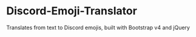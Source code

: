 # Discord-Emoji-Translator
Translates from text to Discord emojis, built with Bootstrap v4 and jQuery
